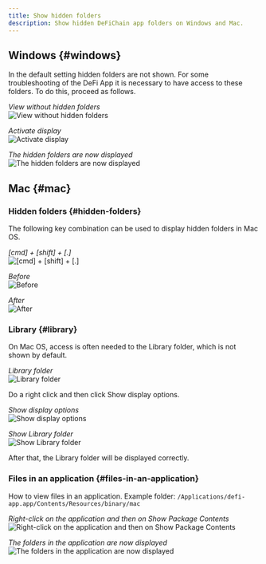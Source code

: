 ```yaml
---
title: Show hidden folders
description: Show hidden DeFiChain app folders on Windows and Mac. 
---
```


## Windows {#windows}

In the default setting hidden folders are not shown. For some troubleshooting of the DeFi App it is necessary to have access to these folders. To do this, proceed as follows.

_View without hidden folders_  
![View without hidden folders](./../media/hiddenfolder_EN_1.png)

_Activate display_  
![Activate display](./../media/hiddenfolder_EN_2.png)

_The hidden folders are now displayed_  
![The hidden folders are now displayed](./../media/hiddenfolder_EN_3.png)

## Mac {#mac}

### Hidden folders {#hidden-folders}

The following key combination can be used to display hidden folders in Mac OS.

_[cmd] + [shift] + [.]_  
![[cmd] + [shift] + [.]](./../media/hiddenfolder_EN_4.jpg)

_Before_  
![Before](./../media/hiddenfolder_EN_5.png)

_After_  
![After](./../media/hiddenfolder_EN_6.png)

### Library {#library}

On Mac OS, access is often needed to the Library folder, which is not shown by default.

_Library folder_  
![Library folder](./../media/hiddenfolder_EN_7.png)

Do a right click and then click Show display options.

_Show display options_  
![Show display options](./../media/hiddenfolder_EN_8.png)

_Show Library folder_  
![Show Library folder](./../media/hiddenfolder_EN_9.png)

After that, the Library folder will be displayed correctly.

### Files in an application {#files-in-an-application}

How to view files in an application. Example folder: `/Applications/defi-app.app/Contents/Resources/binary/mac`

_Right-click on the application and then on Show Package Contents_  
![Right-click on the application and then on Show Package Contents](./../media/hiddenfolder_EN_10.png)

_The folders in the application are now displayed_  
![The folders in the application are now displayed](./../media/hiddenfolder_EN_11.png)
